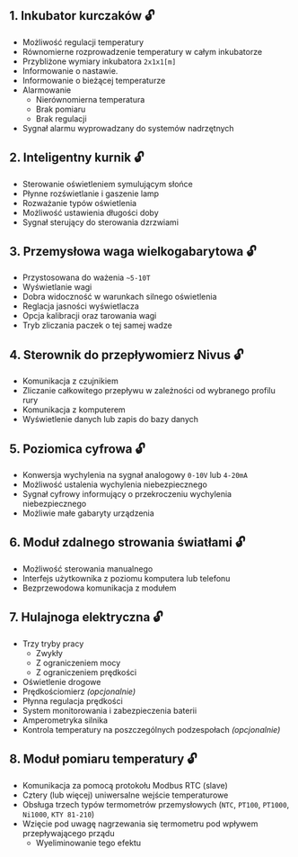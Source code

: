 ## 1. Inkubator kurczaków 🔓

- Możliwość regulacji temperatury
- Równomierne rozprowadzenie temperatury w całym inkubatorze
- Przybliżone wymiary inkubatora `2x1x1[m]`
- Informowanie o nastawie.
- Informowanie o bieżącej temperaturze
- Alarmowanie
  - Nierównomierna temperatura
  - Brak pomiaru
  - Brak regulacji
- Sygnał alarmu wyprowadzany do systemów nadrzętnych

## 2. Inteligentny kurnik 🔓

- Sterowanie oświetleniem symulującym słońce
- Płynne rozświetlanie i gaszenie lamp
- Rozważanie typów oświetlenia
- Możliwość ustawienia długości doby
- Sygnał sterujący do sterowania dzrzwiami

## 3. Przemysłowa waga wielkogabarytowa 🔓

- Przystosowana do ważenia `~5-10T`
- Wyświetlanie wagi
- Dobra widoczność w warunkach silnego oświetlenia
- Reglacja jasności wyświetlacza
- Opcja kalibracji oraz tarowania wagi
- Tryb zliczania paczek o tej samej wadze

## 4. Sterownik do przepływomierz Nivus 🔓

- Komunikacja z czujnikiem
- Zliczanie całkowitego przepływu w zależności od wybranego profilu rury
- Komunikacja z komputerem
- Wyświetlenie danych lub zapis do bazy danych

## 5. Poziomica cyfrowa 🔓

- Konwersja wychylenia na sygnał analogowy `0-10V` lub `4-20mA`
- Możliwość ustalenia wychylenia niebezpiecznego
- Sygnał cyfrowy informujący o przekroczeniu wychylenia niebezpiecznego
- Możliwie małe gabaryty urządzenia

## 6. Moduł zdalnego strowania światłami 🔓

- Możliwość sterowania manualnego
- Interfejs użytkownika z poziomu komputera lub telefonu
- Bezprzewodowa komunikacja z modułem


## 7. Hulajnoga elektryczna 🔓

- Trzy tryby pracy
  - Zwykły
  - Z ograniczeniem mocy
  - Z ograniczeniem prędkości
- Oświetlenie drogowe
- Prędkościomierz _(opcjonalnie)_
- Płynna regulacja prędkości 
- System monitorowania i zabezpieczenia baterii
- Amperometryka silnika
- Kontrola temperatury na poszczególnych podzespołach _(opcjonalnie)_

## 8. Moduł pomiaru temperatury 🔓

- Komunikacja za pomocą protokołu Modbus RTC (slave)
- Cztery (lub więcej) uniwersalne wejście temperaturowe
- Obsługa trzech typów termometrów przemysłowych (`NTC`, `PT100`, `PT1000`, `Ni1000`, `KTY 81-210`)
- Wzięcie pod uwagę nagrzewania się termometru pod wpływem przepływającego prządu
  - Wyeliminowanie tego efektu

